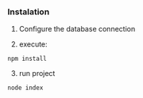 ### Instalation

1. Configure the database connection

2. execute:

```
npm install
```
3. run project

```
node index
```